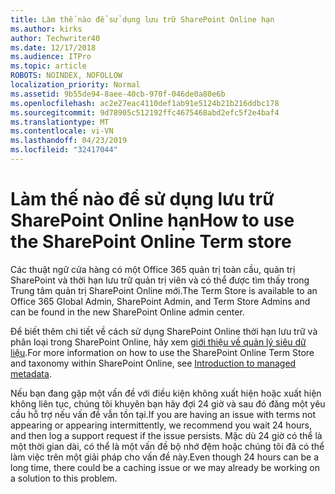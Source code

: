 ```yaml
---
title: Làm thế nào để sử dụng lưu trữ SharePoint Online hạn
ms.author: kirks
author: Techwriter40
ms.date: 12/17/2018
ms.audience: ITPro
ms.topic: article
ROBOTS: NOINDEX, NOFOLLOW
localization_priority: Normal
ms.assetid: 9b55de94-8aee-40cb-970f-046de0a80e6b
ms.openlocfilehash: ac2e27eac4110def1ab91e5124b21b216ddbc178
ms.sourcegitcommit: 9d78905c512192ffc4675468abd2efc5f2e4baf4
ms.translationtype: MT
ms.contentlocale: vi-VN
ms.lasthandoff: 04/23/2019
ms.locfileid: "32417044"
---
```

# <a name="how-to-use-the-sharepoint-online-term-store"></a><span data-ttu-id="52e1d-102">Làm thế nào để sử dụng lưu trữ SharePoint Online hạn</span><span class="sxs-lookup"><span data-stu-id="52e1d-102">How to use the SharePoint Online Term store</span></span>

<span data-ttu-id="52e1d-103">Các thuật ngữ cửa hàng có một Office 365 quản trị toàn cầu, quản trị SharePoint và thời hạn lưu trữ quản trị viên và có thể được tìm thấy trong Trung tâm quản trị SharePoint Online mới.</span><span class="sxs-lookup"><span data-stu-id="52e1d-103">The Term Store is available to an Office 365 Global Admin, SharePoint Admin, and Term Store Admins and can be found in the new SharePoint Online admin center.</span></span> 
  
<span data-ttu-id="52e1d-104">Để biết thêm chi tiết về cách sử dụng SharePoint Online thời hạn lưu trữ và phân loại trong SharePoint Online, hãy xem [giới thiệu về quản lý siêu dữ liệu](https://go.microsoft.com/fwlink/?linkid=2044674&amp;clcid=0x409).</span><span class="sxs-lookup"><span data-stu-id="52e1d-104">For more information on how to use the SharePoint Online Term Store and taxonomy within SharePoint Online, see [Introduction to managed metadata](https://go.microsoft.com/fwlink/?linkid=2044674&amp;clcid=0x409).</span></span>
  
<span data-ttu-id="52e1d-105">Nếu bạn đang gặp một vấn đề với điều kiện không xuất hiện hoặc xuất hiện không liên tục, chúng tôi khuyên bạn hãy đợi 24 giờ và sau đó đăng một yêu cầu hỗ trợ nếu vấn đề vẫn tồn tại.</span><span class="sxs-lookup"><span data-stu-id="52e1d-105">If you are having an issue with terms not appearing or appearing intermittently, we recommend you wait 24 hours, and then log a support request if the issue persists.</span></span> <span data-ttu-id="52e1d-106">Mặc dù 24 giờ có thể là một thời gian dài, có thể là một vấn đề bộ nhớ đệm hoặc chúng tôi đã có thể làm việc trên một giải pháp cho vấn đề này.</span><span class="sxs-lookup"><span data-stu-id="52e1d-106">Even though 24 hours can be a long time, there could be a caching issue or we may already be working on a solution to this problem.</span></span>
  

